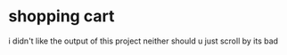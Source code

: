# shopping cart #

i didn't like the output of this project neither should u just scroll by its bad
